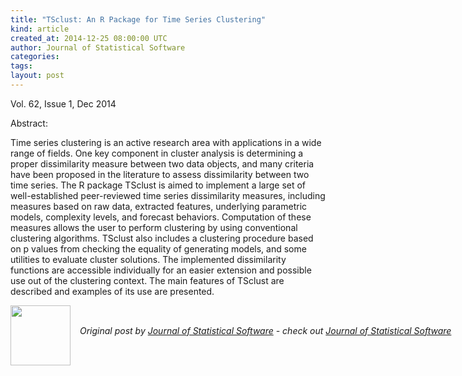 ```yaml
---
title: "TSclust: An R Package for Time Series Clustering"
kind: article
created_at: 2014-12-25 08:00:00 UTC
author: Journal of Statistical Software
categories: 
tags: 
layout: post
---
```

<p>Vol. 62, Issue 1, Dec 2014</p><p>Abstract: <p>Time series clustering is an active research area with applications in a wide range of fields. One key component in cluster analysis is determining a proper dissimilarity measure between two data objects, and many criteria have been proposed in the literature to assess dissimilarity between two time series. The R package TSclust is aimed to implement a large set of well-established peer-reviewed time series dissimilarity measures, including measures based on raw data, extracted features, underlying parametric models, complexity levels, and forecast behaviors. Computation of these measures allows the user to perform clustering by using conventional clustering algorithms. TSclust also includes a clustering procedure based on p values from checking the equality of generating models, and some utilities to evaluate cluster solutions. The implemented dissimilarity functions are accessible individually for an easier extension and possible use out of the clustering context. The main features of TSclust are described and examples of its use are presented.
</p></p><div class="author">
  <img src="" style="width: 96px; height: 96;">
  <span style="position: absolute; padding: 32px 15px;">
    <i>Original post by <a href="http://twitter.com/">Journal of Statistical Software</a> - check out <a href="http://www.jstatsoft.org/rss">Journal of Statistical Software</a></i>
  </span>
</div>
